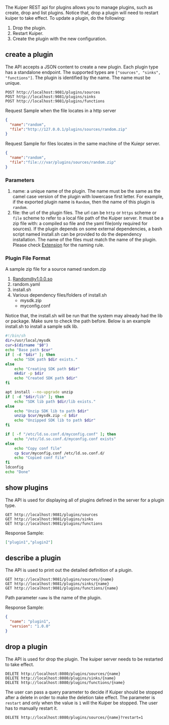 
The Kuiper REST api for plugins allows you to manage plugins, such as create, drop and list plugins. Notice that, drop a plugin will need to restart kuiper to take effect. To update a plugin, do the following:
1. Drop the plugin.
2. Restart Kuiper.
3. Create the plugin with the new configuration.

## create a plugin

The API accepts a JSON content to create a new plugin. Each plugin type has a standalone endpoint. The supported types are `["sources", "sinks", "functions"]`. The plugin is identified by the name. The name must be unique.
```shell
POST http://localhost:9081/plugins/sources
POST http://localhost:9081/plugins/sinks
POST http://localhost:9081/plugins/functions
```
Request Sample when the file locates in a http server

```json
{
  "name":"random",
  "file":"http://127.0.0.1/plugins/sources/random.zip"
}
```

Request Sample for files locates in the same machine of the Kuiepr server.

```json
{
  "name":"random",
  "file":"file:///var/plugins/sources/random.zip"
}
```

### Parameters

1. name: a unique name of the plugin. The name must be the same as the camel case version of the plugin with lowercase first letter. For example, if the exported plugin name is `Random`, then the name of this plugin is `random`.
2. file: the url of the plugin files. The url can be `http` or `https` scheme or `file` scheme to refer to a local file path of the Kuiper server. It must be a zip file with: a compiled so file and the yaml file(only required for sources). If the plugin depends on some external dependencies, a bash script named install.sh can be provided to do the dependency installation. The name of the files must match the name of the plugin. Please check [Extension](../extension/overview.md) for the naming rule.

### Plugin File Format
A sample zip file for a source named random.zip
1. Random@v1.0.0.so
2. random.yaml
3. install.sh
4. Various dependency files/folders of install.sh   
   - mysdk.zip
   - myconfig.conf  

Notice that, the install.sh will be run that the system may already had the lib or package. Make sure to check the path before. Below is an example install.sh to install a sample sdk lib. 
```bash
#!/bin/sh
dir=/usr/local/mysdk
cur=$(dirname "$0")
echo "Base path $cur" 
if [ -d "$dir" ]; then
    echo "SDK path $dir exists." 
else
    echo "Creating SDK path $dir"
    mkdir -p $dir
    echo "Created SDK path $dir"
fi

apt install --no-upgrade unzip
if [ -d "$dir/lib" ]; then
    echo "SDK lib path $dir/lib exists." 
else
    echo "Unzip SDK lib to path $dir"
    unzip $cur/mysdk.zip -d $dir
    echo "Unzipped SDK lib to path $dir"
fi

if [ -f "/etc/ld.so.conf.d/myconfig.conf" ]; then
    echo "/etc/ld.so.conf.d/myconfig.conf exists"
else
    echo "Copy conf file"
    cp $cur/myconfig.conf /etc/ld.so.conf.d/
    echo "Copied conf file"
fi
ldconfig
echo "Done"
```

## show plugins

The API is used for displaying all of plugins defined in the server for a plugin type.

```shell
GET http://localhost:9081/plugins/sources
GET http://localhost:9081/plugins/sinks
GET http://localhost:9081/plugins/functions
```

Response Sample:

```json
["plugin1","plugin2"]
```

## describe a plugin

The API is used to print out the detailed definition of a plugin.

```shell
GET http://localhost:9081/plugins/sources/{name}
GET http://localhost:9081/plugins/sinks/{name}
GET http://localhost:9081/plugins/functions/{name}
```

Path parameter `name` is the name of the plugin.

Response Sample: 

```json
{
  "name": "plugin1",
  "version": "1.0.0"
}
```

## drop a plugin

The API is used for drop the plugin. The kuiper server needs to be restarted to take effect.

```shell
DELETE http://localhost:8080/plugins/sources/{name}
DELETE http://localhost:8080/plugins/sinks/{name}
DELETE http://localhost:8080/plugins/functions/{name}
```
The user can pass a query parameter to decide if Kuiper should be stopped after a delete in order to make the deletion take effect. The parameter is `restart` and only when the value is `1` will the Kuiper be stopped. The user has to manually restart it.
```shell
DELETE http://localhost:8080/plugins/sources/{name}?restart=1
```